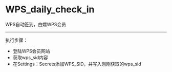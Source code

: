 # WPS_daily_check_in
WPS自动签到，白嫖WPS会员

---
执行步骤：
- 登陆WPS会员网站
- 获取wps_sid内容
- 在Settings：Secrets添加WPS_SID，并写入刚刚获取的wps_sid
